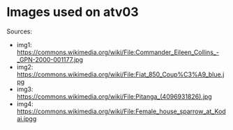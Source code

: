 # Images used on atv03

Sources:

- img1: <https://commons.wikimedia.org/wiki/File:Commander_Eileen_Collins_-_GPN-2000-001177.jpg>
- img2: <https://commons.wikimedia.org/wiki/File:Fiat_850_Coup%C3%A9_blue.jpg>
- img3: <https://commons.wikimedia.org/wiki/File:Pitanga_(4096931826).jpg>
- img4: <https://commons.wikimedia.org/wiki/File:Female_house_sparrow_at_Kodai.jpgg>

